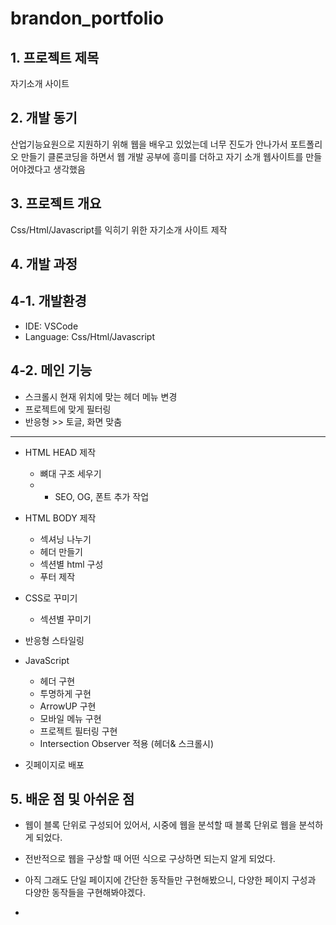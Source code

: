# brandon_portfolio

## 1. 프로젝트 제목
자기소개 사이트

## 2. 개발 동기
산업기능요원으로 지원하기 위해 웹을 배우고 있었는데 너무 진도가 안나가서 포트폴리오 만들기 클론코딩을 하면서 
웹 개발 공부에 흥미를 더하고 자기 소개 웹사이트를 만들어야겠다고 생각했음

## 3. 프로젝트 개요
Css/Html/Javascript를 익히기 위한 자기소개 사이트 제작

## 4. 개발 과정
## 4-1. 개발환경
* IDE: VSCode
* Language: Css/Html/Javascript

## 4-2. 메인 기능
- 스크롤시 현재 위치에 맞는 헤더 메뉴 변경
- 프로젝트에 맞게 필터링
- 반응형 >> 토글, 화면 맞춤
<hr>

- HTML  HEAD 제작

    - 뼈대 구조 세우기
    - + SEO, OG, 폰트 추가 작업
    
- HTML BODY 제작
  
    - 섹셔닝 나누기
    - 헤더 만들기
    - 섹션별 html 구성
    - 푸터 제작
      
- CSS로 꾸미기

    - 섹션별 꾸미기
 
- 반응형 스타일링

- JavaScript
  
    - 헤더 구현
    - 투명하게 구현
    - ArrowUP 구현
    - 모바일 메뉴 구현
    - 프로젝트 필터링 구현
    - Intersection Observer 적용 (헤더& 스크롤시)
      
- 깃페이지로 배포

## 5. 배운 점 및 아쉬운 점
- 웹이 블록 단위로 구성되어 있어서, 시중에 웹을 분석할 때 블록 단위로 웹을 분석하게 되었다.
- 전반적으로 웹을 구상할 때 어떤 식으로 구상하면 되는지 알게 되었다.
- 아직 그래도 단일 페이지에 간단한 동작들만 구현해봤으니, 다양한 페이지 구성과 다양한 동작들을 구현해봐야겠다.

- 
